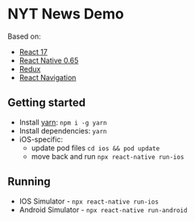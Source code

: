 # NYT News Demo

Based on:

- [React 17](https://reactjs.org)
- [React Native 0.65](https://reactnative.dev)
- [Redux](https://redux.js.org)
- [React Navigation](https://reactnavigation.org/docs/getting-started/)

## Getting started

- Install [yarn](https://classic.yarnpkg.com/en/docs/install): `npm i -g yarn`
- Install dependencies: `yarn`
- iOS-specific:
  - update pod files `cd ios && pod update`
  - move back and run `npx react-native run-ios`

## Running

- IOS Simulator - `npx react-native run-ios`
- Android Simulator - `npx react-native run-android`
